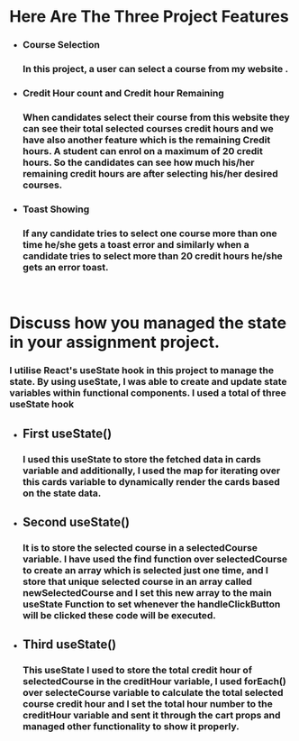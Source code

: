 # Here Are The Three Project Features

 - ### Course Selection <br/>

    ### In this project, a user can select a course from my website .

 - ### Credit Hour count and Credit hour Remaining

   ### When candidates select their course from this website they can see their total selected courses credit hours and we have also another feature which is the remaining Credit hours. A student can enrol on a maximum of 20 credit hours. So the candidates can see how much his/her remaining credit hours are after selecting his/her desired courses.  

   

 - ### Toast  Showing<br/>

   ### If any candidate tries to select one course more than one time he/she gets a toast error and similarly when a candidate tries to select more than 20 credit hours he/she gets an error toast.

<br/>


# Discuss how you managed the state in your assignment project.

### I utilise React's useState hook in this project to manage the state. By using useState, I was able to create and update state variables within functional components. I used a total of three useState hook


  - ## First useState() <br/>

    ### I used this useState to store the fetched data in cards variable and additionally, I used the map for iterating over this cards variable to dynamically render the cards based on the state data.


 - ## Second useState() <br/>

    ### It is to store the selected course in a selectedCourse variable. I have used the find function over selectedCourse to create an array which is selected just one time, and I store that unique selected course in an array called newSelectedCourse and I set this new array to the main useState Function to set whenever the handleClickButton will be clicked these code will be executed.


 - ## Third useState() <br>
    
   ### This useState I used to store the total credit hour of selectedCourse in the creditHour variable, I used forEach() over selecteCourse variable to calculate the total selected course credit hour and I set the total hour number to the creditHour variable and sent it through the cart props and managed other functionality to show it properly.


   
